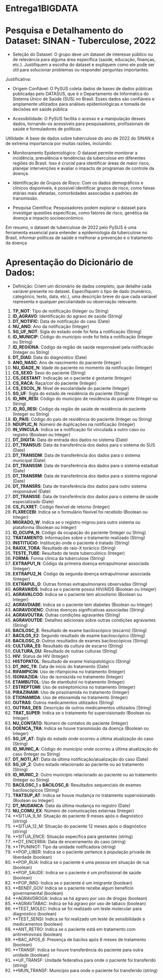 # Entrega1BIGDATA

# Pesquisa e Detalhamento do Dataset: SINAN - Tuberculose, 2022
   - Seleção do Dataset: O grupo deve um dataset de interesse público ou de relevância para alguma área específica (saúde, educação, finanças, etc.). Justifiquem a escolha do dataset e expliquem como ele pode ser útil para solucionar problemas ou responder perguntas importantes.

Justificativa:

   - Origem Confiável: O PySUS coleta dados de bases de dados públicas publicadas pelo DATASUS, que é o Departamento de Informática do Sistema Único de Saúde (SUS) no Brasil. Esses dados são confiáveis e amplamente utilizados para análises epidemiológicas e tomada de decisões em saúde pública

   - Acessibilidade: O PySUS facilita o acesso e a manipulação desses dados, tornando-os acessíveis para pesquisadores, profissionais de saúde e formuladores de políticas.

Utilidade: A base de dados sobre tuberculose do ano de 2022 do SINAN é de extrema importancia por muitas razões, incluindo:


   - Monitoramento Epidemiológico: O dataset permite monitorar a incidência, prevalência e tendências da tuberculose em diferentes regiões do Brasil. Isso é crucial para identificar áreas de maior risco, planejar intervenções e avaliar o impacto de programas de controle da doença.

   - Identificação de Grupos de Risco: Com os dados demográficos e clínicos disponíveis, é possível identificar grupos de risco, como faixas etárias mais afetadas, comorbidades associadas e padrões de transmissão.

   - Pesquisa Científica: Pesquisadores podem explorar o dataset para investigar questões específicas, como fatores de risco, genética da doença e impacto socioeconômico.

Em resumo, o dataset de tuberculose de 2022 pelo PySUS é uma ferramenta essencial para entender a epidemiologia da tuberculose no Brasil, informar políticas de saúde e melhorar a prevenção e o tratamento da doença


# Apresentação do Dicionário de Dados:
   - Definição: Criem um dicionário de dados completo, que detalhe cada variável presente no dataset. Especifiquem o tipo de dado (numérico, categórico, texto, data, etc.), uma descrição breve do que cada variável representa e qualquer peculiaridade ou observação relevante.

1. **TP_NOT**: Tipo de notificação (Integer ou String)
2. **ID_AGRAVO**: Identificação do agravo de saúde (String)
3. **DT_NOTIFIC**: Data de notificação do caso (Date)
4. **NU_ANO**: Ano da notificação (Integer)
5. **SG_UF_NOT**: Sigla do estado onde foi feita a notificação (String)
6. **ID_MUNICIP**: Código do município onde foi feita a notificação (Integer ou String)
7. **ID_REGIONA**: Código da região de saúde responsável pela notificação (Integer ou String)
8. **DT_DIAG**: Data do diagnóstico (Date)
9. **ANO_NASC**: Ano de nascimento do paciente (Integer)
10. **NU_IDADE_N**: Idade do paciente no momento da notificação (Integer)
11. **CS_SEXO**: Sexo do paciente (String)
12. **CS_GESTANT**: Indicação se o paciente é gestante (Integer)
13. **CS_RACA**: Raça/cor do paciente (Integer)
14. **CS_ESCOL_N**: Nível de escolaridade do paciente (Integer)
15. **SG_UF**: Sigla do estado de residência do paciente (String)
16. **ID_MN_RESI**: Código do município de residência do paciente (Integer ou String)
17. **ID_RG_RESI**: Código da região de saúde de residência do paciente (Integer ou String)
18. **ID_PAIS**: Código do país de residência do paciente (Integer ou String)
19. **NDUPLIC_N**: Número de duplicações na notificação (Integer)
20. **IN_VINCULA**: Indica se a notificação foi vinculada a outro caso ou registro (Boolean ou Integer)
21. **DT_DIGITA**: Data de entrada dos dados no sistema (Date)
22. **DT_TRANSUS**: Data da transferência dos dados para o sistema do SUS (Date)
23. **DT_TRANSDM**: Data de transferência dos dados para o sistema municipal (Date)
24. **DT_TRANSSM**: Data de transferência dos dados para o sistema estadual (Date)
25. **DT_TRANSRM**: Data de transferência dos dados para o sistema regional (Date)
26. **DT_TRANSRS**: Data de transferência dos dados para outro sistema responsável (Date)
27. **DT_TRANSSE**: Data de transferência dos dados para o sistema de saúde especializado (Date)
28. **CS_FLXRET**: Código flexível de retorno (Integer)
29. **FLXRECEBI**: Indica se o formulário flexível foi recebido (Boolean ou Integer)
30. **MIGRADO_W**: Indica se o registro migrou para outro sistema ou plataforma (Boolean ou Integer)
31. **ID_OCUPA_N**: Código da ocupação do paciente (Integer ou String)
32. **TRATAMENTO**: Informações sobre o tratamento realizado (String)
33. **INSTITUCIO**: Instituição onde o paciente é tratado (String)
34. **RAIOX_TORA**: Resultado de raio-X torácico (String)
35. **TESTE_TUBE**: Resultado de teste tuberculínico (Integer)
36. **FORMA**: Forma clínica da tuberculose (String)
37. **EXTRAPU1_N**: Código da primeira doença extrapulmonar associada (Integer)
38. **EXTRAPU2_N**: Código da segunda doença extrapulmonar associada (Integer)
39. **EXTRAPUL_O**: Outras formas extrapulmonares observadas (String)
40. **AGRAVAIDS**: Indica se o paciente possui HIV/AIDS (Boolean ou Integer)
41. **AGRAVALCOO**: Indica se o paciente tem alcoolismo (Boolean ou Integer)
42. **AGRAVDIABE**: Indica se o paciente tem diabetes (Boolean ou Integer)
43. **AGRAVDOENC**: Outras doenças significativas associadas (String)
44. **AGRAVOUTRA**: Outras condições agravantes (String)
45. **AGRAVOUTDE**: Detalhes adicionais sobre outras condições agravantes (String)
46. **BACILOSC_E**: Resultado de exame baciloscópico (escarro) (String)
47. **BACILOS_E2**: Segundo resultado de exame baciloscópico (String)
48. **BACILOSC_O**: Outros resultados de exames baciloscópicos (String)
49. **CULTURA_ES**: Resultado da cultura de escarro (String)
50. **CULTURA_OU**: Resultado de outras culturas (String)
51. **HIV**: Status de HIV (Integer)
52. **HISTOPATOL**: Resultado de exame histopatológico (String)
53. **DT_INIC_TR**: Data de início do tratamento (Date)
54. **RIFAMPICIN**: Uso de rifampicina no tratamento (Integer)
55. **ISONIAZIDA**: Uso de isoniazida no tratamento (Integer)
56. **ETAMBUTOL**: Uso de etambutol no tratamento (Integer)
57. **ESTREPTOMI**: Uso de estreptomicina no tratamento (Integer)
58. **PIRAZINAMI**: Uso de pirazinamida no tratamento (Integer)
59. **ETIONAMIDA**: Uso de etionamida no tratamento (Integer)
60. **OUTRAS**: Outros medicamentos utilizados (String)
61. **OUTRAS_DES**: Descrição de outros medicamentos utilizados (String)
62. **TRAT_SUPER**: Indica se o tratamento foi supervisionado (Boolean ou Integer)
63. **NU_CONTATO**: Número de contatos do paciente (Integer)
64. **DOENCA_TRA**: Indica se houve transmissão da doença (Boolean ou Integer)
65. **SG_UF_AT**: Sigla do estado onde ocorreu a última atualização do caso (String)
66. **ID_MUNIC_A**: Código do município onde ocorreu a última atualização do caso (Integer ou String)
67. **DT_NOTI_AT**: Data da última notificação/atualização do caso (Date)
68. **SG_UF_2**: Outro estado relacionado ao paciente ou ao tratamento (String)
69. **ID_MUNIC_2**: Outro município relacionado ao paciente ou ao tratamento (Integer ou String)
70. **BACILOSC_1** a **BACILOSC_6**: Resultados sequenciais de exames baciloscópicos (String)
71. **TRATSUP_AT**: Indica se houve mudança no tratamento supervisionado (Boolean ou Integer)
72. **DT_MUDANCA**: Data da última mudança no registro (Date)
73. **NU_COMU_EX**: Número de comunicações externas (Integer)
74. **SITUA_9_M: Situação do paciente 9 meses após o diagnóstico (string)
75. **SITUA_12_M: Situação do paciente 12 meses após o diagnóstico (string)
76. **SITUA_ENCE: Situação específica para gestantes (string)
77. **DT_ENCERRA: Data de encerramento do caso (string)
78. **TPUNINOT: Tipo da unidade notificadora (string)
79. **POP_LIBER: Indica se o paciente pertence à população privada de liberdade (boolean)
80. **POP_RUA: Indica se o paciente é uma pessoa em situação de rua (boolean)
81. **POP_SAUDE: Indica se o paciente é um profissional de saúde (boolean)
82. **POP_IMIG: Indica se o paciente é um imigrante (boolean)
83. **BENEF_GOV:  Indica se o paciente recebe algum benefício governamental (boolean)
84. **AGRAVDROGA: Indica se há agravo por uso de drogas (boolean)
85. **AGRAVTABAC: Indica se há agravo por uso de tabaco (boolean)
86. **TEST_MOLEC:  Indica se foi realizado um teste molecular para diagnóstico (boolean)
87. **TEST_SENSI: Indica se foi realizado um teste de sensibilidade a medicamentos (boolean)
88. **ANT_RETRO: Indica se o paciente está em tratamento com antirretrovirais (boolean)
89. **BAC_APOS_6: Presença de bacilos após 6 meses de tratamento (boolean)
90. **TRANSF: Indica se houve transferência do paciente para outra unidade (boolean)
91. **UF_TRANSF: Unidade federativa para onde o paciente foi transferido (string)
92. **MUN_TRANSF: Município para onde o paciente foi transferido (string)





